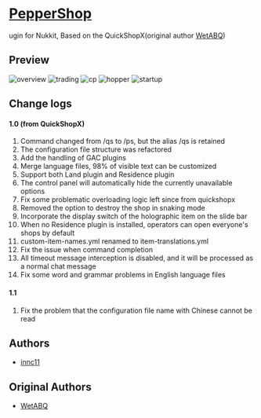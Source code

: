 # [PepperShop](https://github.com/innc11/QuickShopX)

ugin for Nukkit, Based on the QuickShopX(original author [WetABQ](https://github.com/WetABQ)) 

## Preview

![overview](https://res.innc11.cn/peppershop/en/en_overview.png)
![trading](https://res.innc11.cn/peppershop/en/en_trading.png)
![cp](https://res.innc11.cn/peppershop/en/en_controlpanel.png)
![hopper](https://res.innc11.cn/peppershop/en/en_hopper.png)
![startup](https://res.innc11.cn/peppershop/en/en_console.png)

## Change logs

#### 1.0 (from QuickShopX)
1. Command changed from /qs to /ps, but the alias /qs is retained
1. The configuration file structure was refactored
2. Add the handling of GAC plugins
3. Merge language files, 98% of visible text can be customized
5. Support both Land plugin and Residence plugin
6. The control panel will automatically hide the currently unavailable options
7. Fix some problematic overloading logic left since from quickshopx
19. Removed the option to destroy the shop in snaking mode
11. Incorporate the display switch of the holographic item on the slide bar
12. When no Residence plugin is installed, operators can open everyone's shops by default
13. custom-item-names.yml renamed to item-translations.yml
16. Fix the issue when command completion
17. All timeout message interception is disabled, and it will be processed as a normal chat message
18. Fix some word and grammar problems in English language files

#### 1.1
1. Fix the problem that the configuration file name with Chinese cannot be read

## Authors
- [innc11](https://github.com/innc11)

## Original Authors
- [WetABQ](https://github.com/WetABQ)
